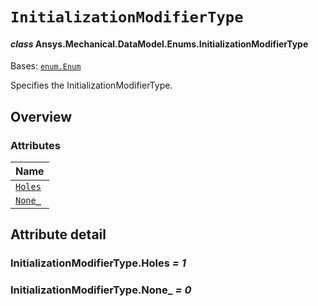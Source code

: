 # `InitializationModifierType`

<a id="ansys.mechanical.stubs.v242.Ansys.Mechanical.DataModel.Enums.InitializationModifierType"></a>

#### *class* Ansys.Mechanical.DataModel.Enums.InitializationModifierType

Bases: [`enum.Enum`](https://docs.python.org/3/library/enum.html#enum.Enum)

Specifies the InitializationModifierType.

<!-- !! processed by numpydoc !! -->

<a id="overview"></a>

## Overview

### Attributes

| Name |
| ------------------------------------------------ |
| [`Holes`](#InitializationModifierType.Holes) |
| [`None_`](#InitializationModifierType.None_) |

<a id="attribute-detail"></a>

## Attribute detail

<a id="InitializationModifierType.Holes"></a>

### InitializationModifierType.Holes *= 1*

<a id="InitializationModifierType.None_"></a>

### InitializationModifierType.None_ *= 0*


